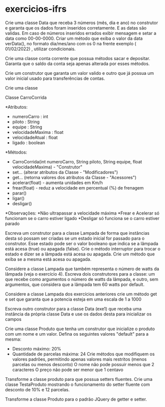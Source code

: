 # exercicios-ifrs
Crie uma classe Data que receba 3 números (mês, dia e ano) no construtor e garanta que os dados foram inseridos corretamente.  E as datas são validas. Em caso de números inseridos errados exibir mensagem e setar a data como 00-00-0000. Criar um método que exiba o valor da data verData(), no formato dia/mes/ano com os 0 na frente exemplo ( 01/02/2022) , utilizar condicionais.

Crie uma classe conta corrente que possua métodos sacar e depositar. Garanta que o saldo da conta seja apenas alterada por esses métodos.

Crie um construtor que garanta um valor valido e outro que já possua um valor inicial usado para transferências de contas.

Crie uma classe

Classe CarroCorrida

*Atributos:

- numeroCarro : int
- piloto : String
- equipe : String
- velocidadeMaxima : float
- velocidadeAtual : float
- ligado : boolean

*Métodos:

+ CarroCorrida(int numeroCarro, String piloto, String equipe, float velocidadeMaxima) - "Construtor"
+ set... (alterar atributos da Classe - "Modificadores")
+ get... (retorna valores dos atributos da Classe - "Acessores")
+ acelerar(float) - aumenta unidades em Km/h
+ frear(float) - reduz a velocidade em percentual (%) de frenagem
+ parar()
+ ligar()
+ desligar()

*Observações:
*Não ultrapassar a velocidade máxima
*Frear e Acelerar só funcionam se o carro estiver ligado
*Desligar só funciona se o carro estiver parado


Escreva um construtor para a classe Lampada de forma que instâncias desta só possam ser criadas se um estado inicial for passado para o construtor. Esse estado pode ser o valor booleano que indica se a lâmpada está acesa (true) ou apagada (false). Crie o método interruptor para trocar o estado e dizer se a lâmpada está acesa ou apagada. Crie um método que exiba se a mesma está acesa ou apagada.

Considere a classe Lampada que também representa o número de watts da lâmpada (veja o exercício 4). Escreva dois construtores para a classe: um que recebe como argumentos o número de watts da lâmpada, e outro, sem argumentos, que considera que a lâmpada tem 60 watts por default.

Considere a classe Lampada dos exercícios anteriores crie um método get e set que garanta que a potencia esteja em uma escala de 1 a 1000

Escreva outro construtor para a classe Data (exe1) que receba uma instância da própria classe Data e use os dados desta para inicializar os campos

Crie uma classe Produto que tenha um construtor que inicialize o produto com um nome e um valor.
Defina os seguintes valores "default" para a mesma:
- Desconto máximo: 20%
- Quantidade de parcelas máxima: 24
Crie métodos que modifiquem os valores padrões, permitindo apenas valores mais restritos (menos parcelas ou menos desconto)
O nome não pode possuir menos que 2 caracteres
O preço não pode ser menor que 1 centavo

Transforme a classe produto para que possua setters fluentes. Crie uma classe TestaProduto mostrando o funcionamento do setter fluente com desconto de 10% e 12 parcelas.

Transforme a classe Produto para o padrão JQuery de getter e setter. 